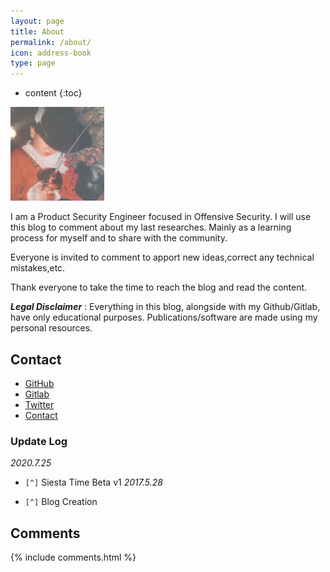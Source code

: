 ```yaml
---
layout: page
title: About
permalink: /about/
icon: address-book
type: page
---
```


* content
{:toc}


<a href="{{ site.baseurl }}/" class="site-avatar"><img height="150" width="150" src="/images/avatar.jpeg" /></a>

I am a Product Security Engineer focused in Offensive Security. I will use this blog to comment about my last researches. Mainly as a learning process for myself and to share with the community.

Everyone is invited to comment to apport new ideas,correct any technical mistakes,etc.

Thank everyone to take the time to reach the blog and read the content.


***Legal Disclaimer*** : Everything in this blog, alongside with my Github/Gitlab, have only educational purposes. Publications/software are made using my personal resources.

## Contact

* [GitHub](https://github.com/rebujacker)
* [Gitlab](https://gitlab.com/rebujacker)
* [Twitter](https://twitter.com/rebujacker)
* [Contact](mail:rebujacker@gmail.com)

### Update Log

*2020.7.25*

- `[^]` Siesta Time Beta v1
*2017.5.28*

- `[^]` Blog Creation


## Comments

{% include comments.html %}
